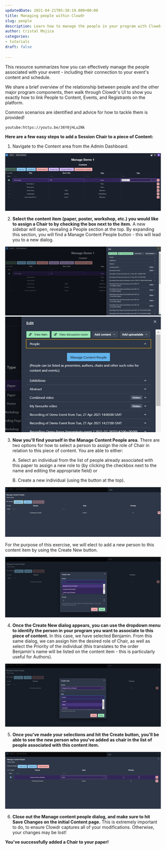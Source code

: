 ```yaml
---
updatedDate: 2021-04-21T05:38:19.000+00:00
title: Managing people within Clowdr
slug: people
description: Learn how to manage the people in your program with Clowdr
author: Cristal Mojica
categories:
- tutorials
draft: false

---
```

This resource summarizes how you can effectively manage the people associated with your event - including their connection to your event's content and schedule.

We share a brief overview of the relationship between people and the other major program components, then walk through Clowdr's UI to show you exactly how to link People to Content, Events, and Registrants on the platform.

Common scenarios are identified and advice for how to tackle them is provided!

`youtube:https://youtu.be/36Y0jHLu2Nk`

**Here are a few easy steps to add a Session Chair to a piece of Content:**

1. Navigate to the Content area from the Admin Dashboard.

![](/images/content-ppl-1.jpg)

2. **Select the content item (paper, poster, workshop, etc.) you would like to assign a Chair to by checking the box next to the item.** A new sidebar will open, revealing a People section at the top. By expanding this section, you will find a Manage Content People button - this will lead you to a new dialog.

![](/images/content-ppl-2.jpg)![](/images/content-ppl-3.jpg)

3. **Now you'll find yourself in the Manage Content People area.** There are two options for how to select a person to assign the role of Chair in relation to this piece of content. You are able to either:

    A. Select an individual from the list of people already associated with this paper to assign a new role to (by clicking the checkbox next to the name and editing the appropriate field) or

    B. Create a new individual (using the button at the top). 

![](/images/content-ppl-4.jpg)

For the purpose of this exercise, we will elect to add a new person to this content item by using the Create New button.

![](/images/content-ppl-5.jpg)

4. **Once the Create New dialog appears, you can use the dropdown menu to identify the person in your program you want to associate to this piece of content.** In this case, we have selected Benjamin. From this same dialog, we can assign him the desired role of Chair, as well as select the Priority of the individual (this translates to the order Benjamin's name will be listed on the content item - this is particularly useful for Authors).

![](/images/content-ppl-6.jpg)

5. **Once you've made your selections and hit the Create button, you'll be able to see the new person who you've added as chair in the list of people associated with this content item.**

![](/images/content-ppl-7.jpg)

6. **Close out the Manage content people dialog, and make sure to hit Save Changes on the initial Content page.** This is extremely important to do, to ensure Clowdr captures all of your modifications. Otherwise, your changes may be lost!

**You've successfully added a Chair to your paper!**